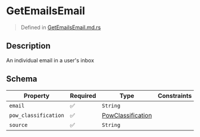 # GetEmailsEmail
> Defined in [GetEmailsEmail.md.rs](../../../routes/native/get_emails/../../interface/src/interface/routes/native/get_emails)

## Description
An individual email in a user's inbox

## Schema

| Property | Required | Type | Constraints |
| --- | --- | --- | --- |
| `email` | ✅ | `String` |     | 
| `pow_classification` | ✅ | [PowClassification](../../../pow/PowClassification.md) |     | 
| `source` | ✅ | `String` |     | 


